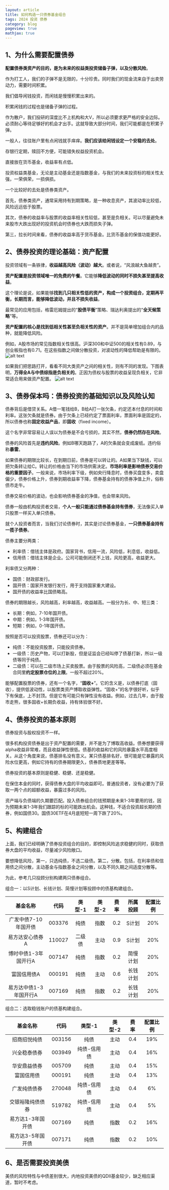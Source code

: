 ```yaml
---
layout: article
title: 如何构造一只债券基金组合
tags: 2024 投资 债券
category: blog
pageview: true
mathjax: true
---
```

## 1、为什么需要配置债券

**配置债券类资产的目的，是为未来的权益类投资储备子弹，以及分散风险**。

作为打工人，我们的子弹不是无限的，十分珍贵。同时我们的现金流来自于出卖劳动力，需要时间积累。

我们倡导闲钱投资，而闲钱是慢慢积累出来的。

积累闲钱的过程也是储备子弹的过程。

作为散户，我们投研的深度比不上机构和大V，所以必须要求更严格的安全边际。必须耐心等待足够好的机会才出手。这就导致大部分时间，我们可能都是在积累子弹。

一般人，往往账户里有点闲钱就手痒痒。**我们应该给闲钱设定一个安稳的去处**。

存银行定期，赎回不方便，可能错失权益投资机会。

直接放在货币基金，收益率有点低。

投资权益类基金，无论是主动基金还是指数基金，与我们的未来投资标的相关性太强，一荣俱荣，一损俱损。

一个比较好的去处是债券类资产。

首先，债券类资产，通常采用持有到期策略，是一种收息资产，其波动率比较低，风险远远低于股票。

其次，债券的收益率与股票的收益率相关性较低，甚至是负相关。可以尽量避免未来股市大跌出现好的投资机会时债券也大跌而损失子弹。

第三，拉长时间来看，债券的收益率高于货币基金。比货币基金的保值功能更好。

## 2、债券投资的理论基础：资产配置

投资领域有一条铁律，**收益越高风险（波动）越大**。或者说，“风浪越大鱼越贵”。

**资产配置是投资领域唯一的免费的午餐**。它能够**降低波动的同时不损失甚至提高收益**。

这个理论是说，如果能够**找到几只相关性低的资产，构成一个投资组合，定期再平衡，长期而言，能够降低波动，并且不损失收益**。

最常见的应用包括，格雷厄姆提出的“**股债平衡**”策略、瑞达利奥提出的“**全天候策略**”等。

**资产配置的核心是找到低相关性甚至负相关性的资产**。并不是简单增加组合内的品种，就能降低风险。

例如，A股市场的常见指数相关性很高。沪深300和中证500的相关性有0.89，与创业板指也有0.71。在这些指数之间做分散投资，对波动性的降低帮助是有限的。
![alt text](image.png)

如果我们把思路打开，看看不同大类资产之间的相关性，则有不同的发现。下图表明，**万得全A与中债综指是负相关的**。正因为债权与股票的收益呈现负相关，它非常适合用来做资产配置。
![alt text](image-1.png)

## 3、债券保本吗：债券投资的基础知识以及风险认知

债券背后是借贷关系。A借一笔钱给B，B给A打一张欠条，约定还本付息的时间和利率。这张欠条就是债券。由于欠条上已经约定了票面利率，票面利率是固定的，所以债券也称**固定收益产品**，即**固收**（fixed income）。

这个名字非常容易让人误以为债券是不会亏损的，其实不然，**债券仍然存在风险**。

债券的风险首先是**违约风险**。例如B哪天跑路了，A的欠条就会变成废纸。违约俗称**暴雷**。

如果债券的期限比较长，在到期日前，债券是可以转让的。A如果当下缺钱，可以把欠条转让给C。转让的价格由当下的市场供需决定。**市场利率是影响债券交易价格的重要因子**。一般来说，市场利率下级，例如央行降息时，债券买盘变多，卖盘偏少，债券价格上升，债券到期收益率下降，债券基金持有的债券净值上升，俗称债市走牛。

债券交易价格的波动，也会影响债券基金的净值，也会带来风险。

债券一般由机构投资者交易，**个人一般只能通过债券基金持有债券**，无法像买入单只股票一样买入单只债券。

就个人投资者而言，当我们讨论债券时，其实是讨论债券基金，**一只债券基金持有一揽子债券**。

债券主要分两类：

- 利率债：借钱主体是政府。国家背书，信用一流，风险低，利息低，收益低。
- 信用债：借钱主体是企业。公司可能倒闭还不上钱，风险更高，收益更大。

利率债又分两种：

- 国债：财政部发行。
- 国开债：国家开发银行发行，用于支持国家重大建设。
- 国开债的收益率比国债略高。

债券的期限越长，风险越高，利率越高，收益越高。一般分为长、中、短三类：

- 长期：例如，7-10年国开债。
- 中期：例如，1-3年国开债。
- 短期：例如，0-1年国开债。

按照是否可以投资股票，债券还可以分为：

- 纯债：不能投资股票，只能投资债券。
- 一级债：历史产物，可以打新股，但是证监会已经叫停了债基打新，所以一级债等同于纯债。
- 二级债：可以在二级市场上买卖股票。由于股票的风险高，二级债必须在基金合同里**约定股票仓位的上限**。一般不超过20%。

能够配置股票的债券，还有一个名字，“**固收+**”。它的含义是，以债券打底（固收），提供低波动性，以股票类资产博取收益弹性。“固收+”的名字很好听，似乎下有保底，上不封顶。但是它有可能只有弹性没有收益。例如，过去几年，由于股市走熊，很多固收+长期负收益，持有体验很不好。

## 4、债券投资的基本原则

债券投资与股权投资不一样。

很多机构投资债券是出于资产配置的需要，并不是为了博取高收益。债券想要获得alpha收益非常难，而且收益弹性很低。债基的收益和它的风险暴露水平高度相关。从这个角度来说，债基排名没有意义。某只债基排名好，很可能是它暴露的风险水位更高，例如它持有的债券期限更久，债券质地更差等等。

债券投资的基本原则是稳健、稳健、还是稳健。

在保住本金的同时，获得债券大盘的平均收益即可。普通投资者，没有必要为了获取一两个点的超额收益，暴露过多的风险。

资产端与负债端的久期要匹配。投入债券组合的钱预期是未来1-3年要用的钱，因为预期未来1-3年我们跟踪的标的可能跌出机会。这种钱，不适合投资超长期的债券，例如国债30。国债30ETF在4月底短短一周下跌了20%。

## 5、构建组合

上面，我们已经明确了债券投资组合的目的，即控制风险追求稳健的同时，获取债券大盘的平均收益，尽量减少风险敞口。

要想降低风险，第一，只选纯债，不选二级债。第二，分散。包括，在利率债和信用债之间分散，主动基金与指数基金之间分散，以及不同久期之间适度分散等。

为此，参考几只投顾分别构建两只债券组合。

组合一：以S计划、长钱计划、简慢计划等投顾中的债基构建组合。

|        基金名称        |  代码  | 类型-1 | 类型-2 | 费率 | 所属投顾 | 配置比例 |
| :--------------------: | :----: | :----: | :----: | :--: | :------: | :------: |
|  广发中债7-10年国开债  | 003376 |  纯债  |  指数  | 0.2 |  S计划  |   20%   |
|    易方达安心债券A    | 110027 | 二级债 |  主动  | 0.9 |  S计划  |   20%   |
|  博时中债1-3年国开行A  | 007147 |  纯债  |  指数  | 0.2 | 简慢计划 |   20%   |
|      富国信用债A      | 000191 |  纯债  |  主动  | 0.6 | 长钱计划 |   20%   |
| 易方达中债1-3年国开行A | 007169 |  纯债  |  指数  | 0.2 | 长钱计划 |   20%   |

组合二：选取稳钱账户的债基构建组合。

|     基金名称     |  代码  |   类型-1   | 类型-2 | 费率 | 配置比例 |
| :---------------: | :----: | :---------: | :----: | :--: | :------: |
|   招商招悦纯债   | 003156 |    纯债    |  主动  | 0.4 |   19%   |
|   兴全稳泰债券   | 003949 | 纯债-信用债 |  主动  | 0.4 |   16%   |
|   华安鼎益债券   | 005709 |    纯债    |  主动  | 0.4 |   15%   |
|    富国信用债    | 000191 |    纯债    |  主动  | 0.4 |   13%   |
|   广发纯债债券   | 270048 | 纯债-信用债 |  主动  | 0.4 |    6%    |
| 交银裕隆纯债债券 | 519782 | 纯债-信用债 |  主动  | 0.4 |    5%    |
| 易方达1-3年国开债 | 007169 |    纯债    |  指数  | 0.2 |   16%   |
| 易方达3-5年国开债 | 007171 |    纯债    |  指数  | 0.2 |   10%   |

## 6、是否需要投资美债

美债的风险特性与中债差别很大，内地投资美债的QDII基金较少，缺乏相应渠道，暂时不考虑。
